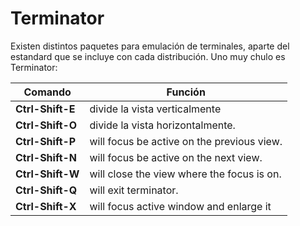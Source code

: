 # Terminator

Existen distintos paquetes para emulación de terminales, aparte del estandard que se incluye con cada distribución. Uno muy chulo es Terminator:

|Comando|Función|
|------|-------|
|**Ctrl-Shift-E**|divide la vista verticalmente|
|**Ctrl-Shift-O**|divide la vista horizontalmente.|
|**Ctrl-Shift-P**|will focus be active on the previous view.|
|**Ctrl-Shift-N**|will focus be active on the next view.|
|**Ctrl-Shift-W**|will close the view where the focus is on.|
|**Ctrl-Shift-Q**|will exit terminator.|
|**Ctrl-Shift-X**|will focus active window and  enlarge it|